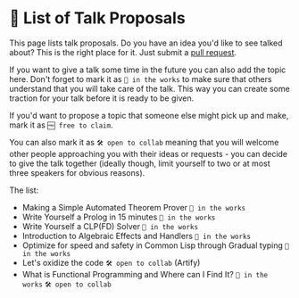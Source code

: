 # 📌 List of Talk Proposals

This page lists talk proposals. Do you have an idea you'd like to see talked about? This is the right place for it. Just submit a [pull request](https://github.com/lang-talk/meetups/pulls).

If you want to give a talk some time in the future you can also add the topic here.
Don't forget to mark it as `🔧 in the works` to make sure that others understand that you will take care of the talk.
This way you can create some traction for your talk before it is ready to be given.

If you'd want to propose a topic that someone else might pick up and make, mark it as `🆓 free to claim`.

You can also mark it as `🛠 open to collab` meaning that you will welcome other people approaching you with their ideas or requests - you can decide to give the talk together (ideally though, limit yourself to two or at most three speakers for obvious reasons).

The list:

- Making a Simple Automated Theorem Prover `🔧 in the works`
- Write Yourself a Prolog in 15 minutes `🔧 in the works`
- Write Yourself a CLP(FD) Solver `🔧 in the works`
- Introduction to Algebraic Effects and Handlers `🔧 in the works`
- Optimize for speed and safety in Common Lisp through Gradual typing `🔧 in the works`
- Let's oxidize the code `🛠 open to collab` (Artify)
- What is Functional Programming and Where can I Find It? `🔧 in the works` `🛠 open to collab`
